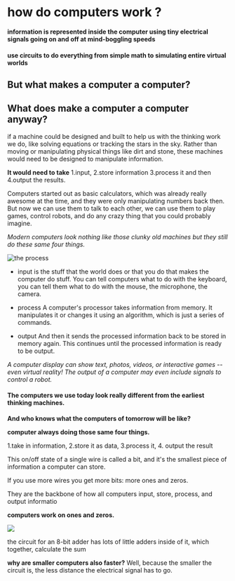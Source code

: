 # how do computers work ?

**information is represented inside the
computer using tiny electrical signals
going on and off at mind-boggling speeds**

#### use circuits to do everything from simple math to simulating entire virtual worlds

## But what makes a computer a computer?
## What does make a computer a computer anyway?

if a machine could be designed and built to help us with the thinking work we do,
like solving equations or tracking the stars in the sky.
Rather than moving or manipulating physical things like dirt and stone,
these machines would need to be designed to manipulate information.

**It would need to take**
 1.input,
2.store information
3.process it and then
 4.output the results.

 Computers started out as basic calculators,
which was already really awesome at the time, and they were only manipulating numbers back then.
But now we can use them to talk to each other, we can use them to play games, control robots,
and do any crazy thing that you could probably imagine.


*Modern computers look nothing like those clunky old machines
but they still do these same four things.*

![the process](https://i.pinimg.com/originals/52/08/e6/5208e624733e21d17bff4fd7674d6db3.jpg)

- input
is the stuff that the world does or that you do that makes the computer do stuff.
You can tell computers what to do with the keyboard,
you can tell them what to do with the mouse, the microphone, the camera.

- process
A computer's processor takes information from memory.
It manipulates it or changes it using an algorithm,
which is just a series of commands.

- output 
And then it sends the processed information back to be stored in memory again.
This continues until the processed information is ready to be output.

 
 *A computer display can show text, photos, videos, or interactive games -- even virtual reality!
The output of a computer may even include signals to control a robot.*


#### The computers we use today look really different from the earliest thinking machines.
**And who knows what the computers of tomorrow will be like?**

**computer always doing those same four things.**

1.take in information,
2.store it as data,
3.process it,
4. output the result

This on/off state of a single wire is called a bit,
and it's the smallest piece of information a computer can store.

If you use more wires you get more bits: more ones and zeros.

They are the backbone of how all computers input, store, process, and output informatio

**computers work on ones and zeros.**

![](https://thumbs.dreamstime.com/z/zeros-ones-binary-code-abstract-concept-computer-zero-one-numbers-118665473.jpg)

the circuit for an 8-bit adder has lots of little adders inside of it, which together, calculate the sum

**why are smaller computers also faster?**
Well, because the smaller the circuit is, the less distance the electrical signal has to go.
